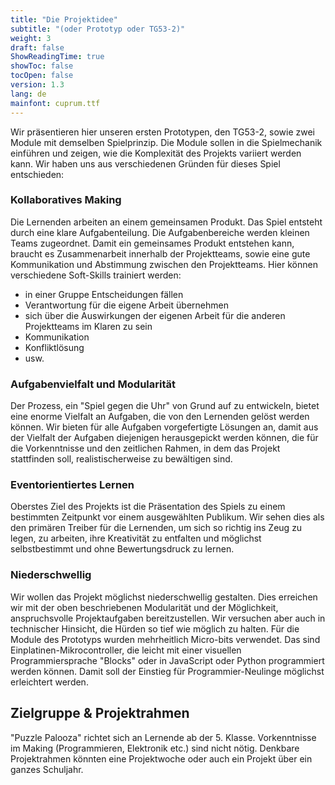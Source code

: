 ```yaml
---
title: "Die Projektidee"
subtitle: "(oder Prototyp oder TG53-2)"
weight: 3
draft: false
ShowReadingTime: true
showToc: false
tocOpen: false
version: 1.3
lang: de
mainfont: cuprum.ttf
---
```


Wir präsentieren hier unseren ersten Prototypen, den TG53-2, sowie zwei Module mit demselben Spielprinzip. Die Module sollen in die Spielmechanik einführen und zeigen, wie die Komplexität des Projekts variiert werden kann.
Wir haben uns aus verschiedenen Gründen für dieses Spiel entschieden:

### Kollaboratives Making

Die Lernenden arbeiten an einem gemeinsamen Produkt. Das Spiel entsteht durch eine klare Aufgabenteilung. Die Aufgabenbereiche werden kleinen Teams zugeordnet. Damit ein gemeinsames Produkt entstehen kann, braucht es Zusammenarbeit innerhalb der Projektteams, sowie eine gute Kommunikation und Abstimmung zwischen den Projektteams. Hier können verschiedene Soft-Skills trainiert werden: 
- in einer Gruppe Entscheidungen fällen
- Verantwortung für die eigene Arbeit übernehmen
- sich über die Auswirkungen der eigenen Arbeit für die anderen Projektteams im Klaren zu sein
- Kommunikation
- Konfliktlösung 
- usw.

### Aufgabenvielfalt und Modularität

Der Prozess, ein "Spiel gegen die Uhr" von Grund auf zu entwickeln, bietet eine enorme Vielfalt an Aufgaben, die von den Lernenden gelöst werden können. Wir bieten für alle Aufgaben vorgefertigte Lösungen an, damit aus der Vielfalt der Aufgaben diejenigen herausgepickt werden können, die für die Vorkenntnisse und den zeitlichen Rahmen, in dem das Projekt stattfinden soll, realistischerweise zu bewältigen sind.

### Eventorientiertes Lernen

Oberstes Ziel des Projekts ist die Präsentation des Spiels zu einem bestimmten Zeitpunkt vor einem ausgewählten Publikum. Wir sehen dies als den primären Treiber für die Lernenden, um sich so richtig ins Zeug zu legen, zu arbeiten, ihre Kreativität zu entfalten und möglichst selbstbestimmt und ohne Bewertungsdruck zu lernen.

### Niederschwellig

Wir wollen das Projekt möglichst niederschwellig gestalten. Dies erreichen wir mit der oben beschriebenen Modularität und der Möglichkeit, anspruchsvolle Projektaufgaben bereitzustellen. Wir versuchen aber auch in technischer Hinsicht, die Hürden so tief wie möglich zu halten. Für die Module des Prototyps wurden mehrheitlich Micro-bits verwendet. Das sind Einplatinen-Mikrocontroller, die leicht mit einer visuellen Programmiersprache "Blocks" oder in JavaScript oder Python programmiert werden können. Damit soll der Einstieg für Programmier-Neulinge möglichst erleichtert werden.

## Zielgruppe & Projektrahmen

"Puzzle Palooza" richtet sich an Lernende ab der 5. Klasse. Vorkenntnisse im Making (Programmieren, Elektronik etc.) sind nicht nötig. Denkbare Projektrahmen könnten eine Projektwoche oder auch ein Projekt über ein ganzes Schuljahr.
